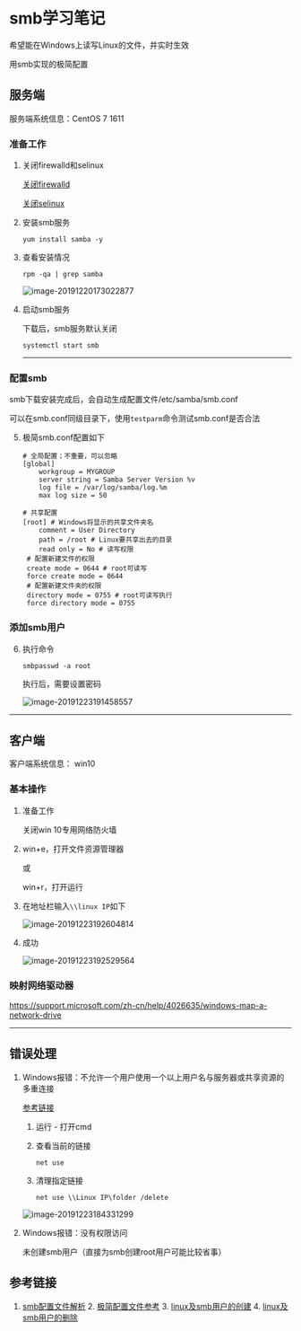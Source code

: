 # smb学习笔记

希望能在Windows上读写Linux的文件，并实时生效

用smb实现的极简配置



## 服务端

服务端系统信息：CentOS 7 1611

### 准备工作

1. 关闭firewalld和selinux

   [关闭firewalld](https://www.cnblogs.com/moxiaoan/p/5683743.html)

   [关闭selinux](https://www.cnblogs.com/activiti/p/7552677.html)

2. 安装smb服务

   `yum install samba -y` 

3. 查看安装情况

   `rpm -qa | grep samba`

   ![image-20191220173022877](C:\Users\Jarvis.LAPTOP-HV4II8QE\AppData\Roaming\Typora\typora-user-images\image-20191220173022877.png)

4. 启动smb服务

   下载后，smb服务默认关闭

   `systemctl start smb`

   ---

### 配置smb

smb下载安装完成后，会自动生成配置文件/etc/samba/smb.conf

可以在smb.conf同级目录下，使用`testparm`命令测试smb.conf是否合法

5. 极简smb.conf配置如下

   ```
   # 全局配置；不重要，可以忽略
   [global]
       workgroup = MYGROUP 
       server string = Samba Server Version %v
       log file = /var/log/samba/log.%m
       max log size = 50
   
   # 共享配置
   [root] # Windows将显示的共享文件夹名
       comment = User Directory
       path = /root # Linux要共享出去的目录
       read only = No # 读写权限
   	# 配置新建文件的权限
   	create mode = 0644 # root可读写
   	force create mode = 0644
   	# 配置新建文件夹的权限
   	directory mode = 0755 # root可读写执行
   	force directory mode = 0755 
   ```

### 添加smb用户

6. 执行命令

   `smbpasswd -a root`

   执行后，需要设置密码

   ![image-20191223191458557](C:\Users\Jarvis.LAPTOP-HV4II8QE\AppData\Roaming\Typora\typora-user-images\image-20191223191458557.png)



---



## 客户端

客户端系统信息： win10

### 基本操作

1. 准备工作

   关闭win 10专用网络防火墙

2. win+e，打开文件资源管理器

   或

   win+r，打开运行

3. 在地址栏输入`\\linux IP`如下

   ![image-20191223192604814](C:\Users\Jarvis.LAPTOP-HV4II8QE\AppData\Roaming\Typora\typora-user-images\image-20191223192604814.png)

4. 成功

   ![image-20191223192529564](C:\Users\Jarvis.LAPTOP-HV4II8QE\AppData\Roaming\Typora\typora-user-images\image-20191223192529564.png)


### 映射网络驱动器

https://support.microsoft.com/zh-cn/help/4026635/windows-map-a-network-drive



---



## 错误处理

1. Windows报错：不允许一个用户使用一个以上用户名与服务器或共享资源的多重连接

   [参考链接](https://blog.51cto.com/mengix/1895969)

   1. 运行 - 打开cmd

   2. 查看当前的链接

      `net use`

   3. 清理指定链接

      `net use \\Linux IP\folder /delete`

   ![image-20191223184331299](C:\Users\Jarvis.LAPTOP-HV4II8QE\AppData\Roaming\Typora\typora-user-images\image-20191223184331299.png)

2. Windows报错：没有权限访问

   未创建smb用户（直接为smb创建root用户可能比较省事）





## 参考链接

1. [smb配置文件解析](https://www.cnblogs.com/muscleape/p/6385583.html)
 	2. [极简配置文件参考](https://blog.csdn.net/wh8_2011/article/details/78866644)
 	3. [linux及smb用户的创建](https://blog.csdn.net/l_liangkk/article/details/80712498)
 	4. [linux及smb用户的删除](https://blog.csdn.net/qq_32693119/article/details/80016272)

